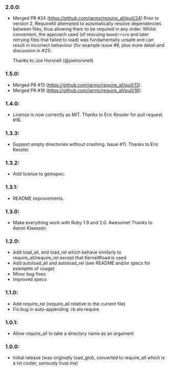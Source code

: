 ### 2.0.0:

* Merged PR #24 (https://github.com/jarmo/require_all/pull/24)
  Prior to version 2, RequireAll attempted to automatically resolve dependencies between files, thus
  allowing them to be required in any order. Whilst convenient, the approach used (of rescuing
  `NameError`s and later retrying files that failed to load) was fundamentally unsafe and can result
  in incorrect behaviour (for example issue #8, plus more detail and discussion in #21).

  Thanks to Joe Horsnell (@joehorsnell)

### 1.5.0:

* Merged PR #13 (https://github.com/jarmo/require_all/pull/13).
* Merged PR #18 (https://github.com/jarmo/require_all/pull/18).

### 1.4.0:

* License is now correctly as MIT. Thanks to Eric Kessler for pull request #16.

### 1.3.3:

* Support empty directories without crashing. Issue #11. Thanks to Eric Kessler.

### 1.3.2:

* Add license to gemspec.

### 1.3.1:

* README improvements.

### 1.3.0:

* Make everything work with Ruby 1.9 and 2.0. Awesome! Thanks to Aaron Klaassen.

### 1.2.0:

* Add load_all, and load_rel which behave similarly to require_all/require_rel except that Kernel#load is used
* Add autoload_all and autoload_rel (see README and/or specs for examples of usage)
* Minor bug fixes
* Improved specs

### 1.1.0:

* Add require_rel (require_all relative to the current file)
* Fix bug in auto-appending .rb ala require

### 1.0.1:

* Allow require_all to take a directory name as an argument

### 1.0.0:

* Initial release (was originally load_glob, converted to require_all which is
  a lot cooler, seriously trust me)
